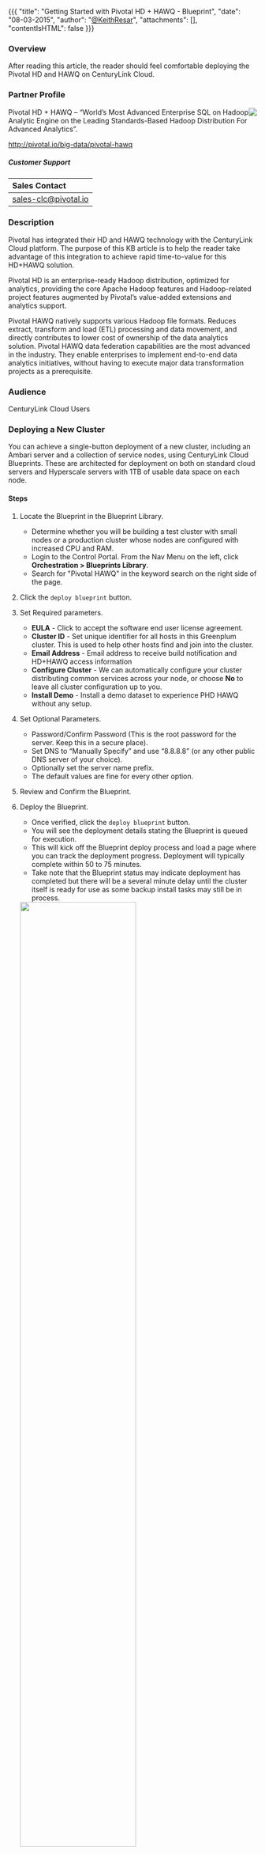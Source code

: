 {{{
  "title": "Getting Started with Pivotal HD + HAWQ - Blueprint",
  "date": "08-03-2015",
  "author": "<a href='https://twitter.com/KeithResar'>@KeithResar</a>",
  "attachments": [],
  "contentIsHTML": false
}}}

### Overview
After reading this article, the reader should feel comfortable deploying the Pivotal HD and HAWQ on CenturyLink Cloud.

### Partner Profile
<img src="../../images/pivotal_hdhawq/product-pivotal-hd.png" style="border:0;float:right;max-width: 150px;">

Pivotal HD + HAWQ – “World’s Most Advanced Enterprise SQL on Hadoop Analytic Engine on the Leading Standards-Based Hadoop Distribution For Advanced Analytics”.

http://pivotal.io/big-data/pivotal-hawq

##### Customer Support
|Sales Contact |
|:-	|
|sales-clc@pivotal.io |

### Description
Pivotal has integrated their HD and HAWQ technology with the CenturyLink Cloud platform. The purpose of this KB article is to help the reader take advantage of this integration to achieve rapid time-to-value for this HD+HAWQ solution.

Pivotal HD is an enterprise-ready Hadoop distribution, optimized for analytics, providing the core Apache Hadoop features and Hadoop-related project features augmented by Pivotal’s value-added extensions and analytics support.

Pivotal HAWQ natively supports various Hadoop file formats. Reduces extract, transform and load (ETL) processing and data movement, and directly contributes to lower cost of ownership of the data analytics solution. Pivotal HAWQ data federation capabilities are the most advanced in the industry. They enable enterprises to implement end-to-end data analytics initiatives, without having to execute major data transformation projects as a prerequisite.

### Audience
CenturyLink Cloud Users

### Deploying a New Cluster
You can achieve a single-button deployment of a new cluster, including an Ambari server and a collection of service nodes, using CenturyLink Cloud Blueprints. These are architected for deployment on both on standard cloud servers and Hyperscale servers with 1TB of usable data space on each node.

#### Steps
1. Locate the Blueprint in the Blueprint Library.
   * Determine whether you will be building a test cluster with small nodes or a production cluster whose nodes are configured with increased CPU and RAM.
   * Login to the Control Portal. From the Nav Menu on the left, click **Orchestration > Blueprints Library**.
   * Search for "Pivotal HAWQ" in the keyword search on the right side of the page.

2. Click the `deploy blueprint` button.

3. Set Required parameters.
   * **EULA** - Click to accept the software end user license agreement.
   * **Cluster ID** - Set unique identifier for all hosts in this Greenplum cluster. This is used to help other hosts find and join into the cluster.
   * **Email Address** - Email address to receive build notification and HD+HAWQ access information
   * **Configure Cluster** - We can automatically configure your cluster distributing common services across your node, or choose **No** to leave all cluster configuration up to you.
   * **Install Demo** - Install a demo dataset to experience PHD HAWQ without any setup.

4. Set Optional Parameters.
   * Password/Confirm Password (This is the root password for the server. Keep this in a secure place).
   * Set DNS to “Manually Specify” and use “8.8.8.8” (or any other public DNS server of your choice).
   * Optionally set the server name prefix.
   * The default values are fine for every other option.

5. Review and Confirm the Blueprint.

6. Deploy the Blueprint.
   * Once verified, click the `deploy blueprint` button.
   * You will see the deployment details stating the Blueprint is queued for execution.
   * This will kick off the Blueprint deploy process and load a page where you can track the deployment progress. Deployment will typically complete within 50 to 75 minutes.
   * Take note that the Blueprint status may indicate deployment has completed but there will be a several minute delay until the cluster itself is ready for use as some backup install tasks may still be in process.

   <img src="../../images/pivotal_hdhawq/ambari_install_progress.png" style="width:70%;">

7. Deployment Complete.
   * Once the Blueprint has finished execution you will receive an email confirming the newly deployed assets.
   * If you do not receive an email like the one shown below your cluster may have had a deployment error - review the *Blueprint Build Log* to for error messages.
   <img src="../../images/pivotal_hdhawq/deploy_cluster_complete_email.png" style="border:0;width:70%;">

8. Ambari Dashboard.
   * Access the Ambari dashboard via port 8080 on your Ambari server. Authenticate using the default credentials admin/admin.
   <img src="../../images/pivotal_hdhawq/ambari_dashboard.png" style="border:0;">

9. Demo Application (optional).
   * If you elected to install the optional demo application you may access the Chicago Crime Database from one of the HAWQ nodes - look for an email once the install is completed for personalized access details to get started immediately.
   * Execute these as the `gpadmin` user which already has permissions to the HAWQ datasource:

  ```
  > ssh root@hawq_server

  > su -l gpadmin
  > psql
  ```

  Example queries:

  ```
  -- Crime frequency by hour of day
  SELECT EXTRACT('hour' FROM crime_date) hour_of_day, count(*)
  FROM crimes
  GROUP BY 1
  ORDER BY 2 DESC LIMIT 3;

  -- (Requires https://github.com/mgoddard-pivotal/pg_geohash)
  -- Get a list of areas by crime prevalence, where the precision of the geohash
  -- is truncated to 6 characters to provide for wider "bins".
  SELECT SUBSTRING(LAT_LON_TO_GEOHASH(latitude, longitude) FROM 1 for 5) geohash, COUNT(*)
  FROM crimes
  GROUP BY 1
  ORDER BY 2 DESC
  LIMIT 20;

  -- Similar to above, but showing the (lat, lon) value of the center of each "grid"
  SELECT GEOHASH_TO_LAT_LON(SUBSTRING(LAT_LON_TO_GEOHASH(latitude, longitude) FROM 1 FOR 5)::text) "(lat, lon)", COUNT(*)
  FROM crimes
  WHERE latitude IS NOT NULL AND longitude IS NOT NULL
  GROUP BY 1
  ORDER BY 2 DESC
  LIMIT 100;

  -- This shows the inverse of LAT_LON_TO_GEOHASH function
  SELECT location, GEOHASH_TO_LAT_LON(LAT_LON_TO_GEOHASH(latitude, longitude))
  FROM crimes
  LIMIT 20;

  -- UDF needed in the view (next part)
  CREATE OR REPLACE FUNCTION url_escape (url text)
    RETURNS text
  AS $$
  import urllib
  if url == None:
    return url
  return urllib.quote(url)
  $$ LANGUAGE plpythonu;

  -- Create a VIEW on the crimes table, adding a wrapper to format
  -- the LOCATION column as a link to Google (for viewing on Google Maps)
  DROP VIEW IF EXISTS crimes_view;
  CREATE VIEW crimes_view AS
  SELECT
    case_number
    , crime_date
    , block
    , primary_type
    , description
    , location_desc
    , beat
    , district
    , ward
    , 'https://www.google.com/#q=' || url_escape(location) map_link
  FROM crimes
  WHERE location IS NOT NULL;

  -- Try the regular expression operator, ~* (case insensitive)
  SELECT * FROM crimes_view
  WHERE block ~* 'Wabash'
  ORDER BY crime_date DESC, primary_type DESC
  LIMIT 250;
  ```

10. Enable public access (optional).
   * Servers are built using private IPs only with access with client or IPSEC VPN. For access from the Internet at large add a public IP to your master server.
   <a href="../../Network/how-to-add-public-ip-to-virtual-machine.md">
    <img style="border:0;width:50px;vertical-align:middle;" src="../../images/shared_assets/fw_icon.png">
    Adding a public IP to your virtual machine
   </a>

### Pricing
The costs listed above in the above steps are for the infrastructure only. After deploying this Blueprint, you may secure entitlements to the technology using the following steps:
* Email: sales-clc@pivotal.io

### Frequently Asked Questions
**Where do I obtain my license?**
Contact your Pivotal account manager or inquire via email to [sales-clc@pivotal.io](mailto:sales-clc@pivotal.io).

**Who should I contact for support?**
* For issues related to cloud infrastructure, please open a ticket using the [CenturyLink Cloud Support Process](../../Support/how-do-i-report-a-support-issue.md).
* For issues related to interacting with an HD + HAWQ cluster review the [Pivotal KB](https://support.pivotal.io/hc/en-us/categories/200072578-Pivotal-HD-Knowledge-Base).
* For issues related to deploying the Pivotal HD + HAWQ Blueprints and application operation on CenturyLink Cloud and you have a paid license, please contact sales-clc@pivotal.io or follow your existing Pivotal support process if known.

**How do I login to my cluster for the first time?**
Access your new Pivotal HD+HAWQ cluster via ssh as the root user whose password you supplied at create time. You may access the Ambari dashboard using the default credentials of admin/admin.

**What applications are contained in the default installation?**
The 10-node cluster configuration is available via pre-configured Ambari Blueprints. [10-node Blueprint](https://github.com/dbbaskette/phd3-hawq-aws/blob/master/10-node-blueprint.json):

|Name | Cardinality | Components |
|:-:|---|:-:|
| Gateway | 1 | Ambari, Nagios, Zookeeper, Oozie. (This is the Ambari server.) |
| Master 1 | 1 | Namenode, PXF, Zookeeper, Ganglia Server, HDFS, YARN |
| Master 2 | 1 | Secondary Namenode, PXF, HAWQ Master, Zookeeper, History Server, HDFS, YARN, Ganglia |
| Master 3 | 1 | Resource Manager, APP Timeline Server, HAWQ Standby, Zookeeper, Ganglia |
| Master 4 | 1 | Zookeeper Server, Hive Server, Hive Metastore, Mysql Server, HCAT, Ganglia |
| Slave    | 5 | Node Manager, Data node, PXF, HAWQ, Ganglia |
